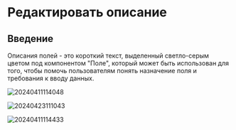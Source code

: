 # Редактировать описание

## Введение

Описания полей - это короткий текст, выделенный светло-серым цветом под компонентом "Поле", который может быть использован для того, чтобы помочь пользователям понять назначение поля и требования к вводу данных.

![20240411114048](https://static-docs.nocobase.com/20240411114048.png)

![20240423111043](https://static-docs.nocobase.com/20240423111043.png)

![20240411114433](https://static-docs.nocobase.com/20240411114433.png)
